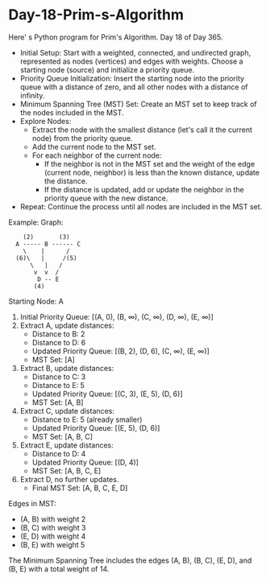 # Day-18-Prim-s-Algorithm
Here' s Python program for Prim's Algorithm. Day 18 of Day 365.
- Initial Setup: Start with a weighted, connected, and undirected graph, represented as nodes (vertices) and edges with weights. Choose a starting node (source) and initialize a priority queue.
- Priority Queue Initialization: Insert the starting node into the priority queue with a distance of zero, and all other nodes with a distance of infinity.
- Minimum Spanning Tree (MST) Set: Create an MST set to keep track of the nodes included in the MST.
- Explore Nodes:
  - Extract the node with the smallest distance (let's call it the current node) from the priority queue.
  - Add the current node to the MST set.
  - For each neighbor of the current node:
    - If the neighbor is not in the MST set and the weight of the edge (current node, neighbor) is less than the known distance, update the distance.
    - If the distance is updated, add or update the neighbor in the priority queue with the new distance.
- Repeat: Continue the process until all nodes are included in the MST set.

Example:
Graph:

```
    (2)       (3)
  A ----- B ------ C
    \    |      /
  (6)\   |     /(5)
      \   |   /
       v  v  /
        D -- E
       (4)
```

Starting Node: A

1. Initial Priority Queue: [(A, 0), (B, ∞), (C, ∞), (D, ∞), (E, ∞)]
2. Extract A, update distances:
   - Distance to B: 2
   - Distance to D: 6
   - Updated Priority Queue: [(B, 2), (D, 6), (C, ∞), (E, ∞)]
   - MST Set: [A]
3. Extract B, update distances:
   - Distance to C: 3
   - Distance to E: 5
   - Updated Priority Queue: [(C, 3), (E, 5), (D, 6)]
   - MST Set: [A, B]
4. Extract C, update distances:
   - Distance to E: 5 (already smaller)
   - Updated Priority Queue: [(E, 5), (D, 6)]
   - MST Set: [A, B, C]
5. Extract E, update distances:
   - Distance to D: 4
   - Updated Priority Queue: [(D, 4)]
   - MST Set: [A, B, C, E]
6. Extract D, no further updates.
   - Final MST Set: [A, B, C, E, D]

Edges in MST:
- (A, B) with weight 2
- (B, C) with weight 3
- (E, D) with weight 4
- (B, E) with weight 5

The Minimum Spanning Tree includes the edges (A, B), (B, C), (E, D), and (B, E) with a total weight of 14.
